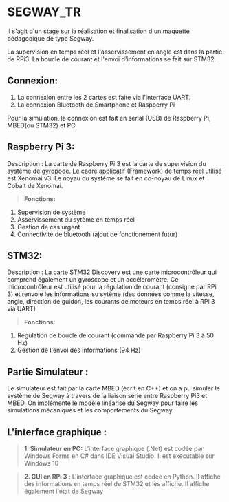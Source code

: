 # SEGWAY_TR

Il s'agit d'un stage sur la réalisation et finalisation d'un maquette pédagoqique de type Segway. 

La supervision en temps réel et l'asservissement en angle est dans la partie de RPi3. La boucle de courant et l'envoi d'informations se fait sur STM32.


Connexion:
----------
1.  La connexion entre les 2 cartes est faite via l'interface UART.
2.  La connexion Bluetooth de Smartphone et Raspberry Pi 

Pour la simulation, la connexion est fait en serial (USB) de Raspberry Pi, MBED(ou STM32) et PC 
	

Raspberry Pi 3:
----------
Description : 
La carte de Raspberry Pi 3 est la carte de supervision du système de gyropode.
Le cadre applicatif (Framework) de temps réel utilisé est Xenomai v3. Le noyau du système se fait en co-noyau de Linux et Cobalt de Xenomai. 


> **Fonctions:**
1. Supervision de système
2. Asservissement du sytème en temps réel
3. Gestion de cas urgent
4. Connectivité de bluetooth (ajout de fonctionement futur) 


STM32: 
----------
Description :
La carte STM32 Discovery est une carte microcontrôleur qui comprend également un gyroscope et un accéleromètre. Ce microcontrôleur est utilisé pour la régulation de courant (consigne par RPi 3) et renvoie les informations su sytème (des données comme la vitesse, angle, direction de guidon, les courants de moteurs en temps réel à RPi 3 via UART)


> **Fonctions:**
1. Régulation de boucle de courant (commande par Raspberry Pi 3 à 50 Hz)
2. Gestion de l'envoi des informations (94 Hz) 



Partie Simulateur :
----------

Le simulateur est fait par la carte MBED (écrit en C++) et on a pu simuler le système de Segway à travers de la liaison série entre Raspberry Pi3 et MBED. On implémente le modèle linéarisé du Segway pour faire les simulations mécaniques et les comportements du Segway.


L'interface graphique :
----------
> **1. Simulateur en PC:**
L'interface graphique (.Net) est codée par Windows Forms en C# dans IDE Visual Studio. Il est executable sur Windows 10 

> **2. GUI en RPi 3 :**
L'interface graphique est codée en Python. Il affiche des informations en temps réel de STM32 et les affiche. Il affiche également l'état de Segway 
